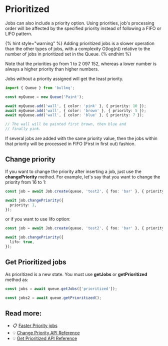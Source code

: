 # Prioritized

Jobs can also include a priority option. Using priorities, job's processing order will be affected by the specified priority instead of following a FIFO or LIFO pattern.

{% hint style="warning" %}
Adding prioritized jobs is a slower operation than the other types of jobs, with a complexity O(log(n)) relative to the number of jobs in prioritized set in the Queue.
{% endhint %}

Note that the priorities go from 1 to 2 097 152, whereas a lower number is always a higher priority than higher numbers.

Jobs without a priority assigned will get the least priority.

```typescript
import { Queue } from 'bullmq';

const myQueue = new Queue('Paint');

await myQueue.add('wall', { color: 'pink' }, { priority: 10 });
await myQueue.add('wall', { color: 'brown' }, { priority: 5 });
await myQueue.add('wall', { color: 'blue' }, { priority: 7 });

// The wall will be painted first brown, then blue and
// finally pink.
```

If several jobs are added with the same priority value, then the jobs within that priority will be processed in FIFO (First in first out) fashion.

## Change priority

If you want to change the priority after inserting a job, just use the **changePriority** method. For example, let's say that you want to change the priority from 16 to 1:

```typescript
const job = await Job.create(queue, 'test2', { foo: 'bar' }, { priority: 16 });

await job.changePriority({
  priority: 1,
});
```

or if you want to use lifo option:

```typescript
const job = await Job.create(queue, 'test2', { foo: 'bar' }, { priority: 16 });

await job.changePriority({
  lifo: true,
});
```

## Get Prioritized jobs

As prioritized is a new state. You must use **getJobs** or **getPrioritized** method as:

```typescript
const jobs = await queue.getJobs(['prioritized']);

const jobs2 = await queue.getPrioritized();
```

## Read more:

- 📋 [Faster Priority jobs](https://bullmq.io/news/062123/faster-priority-jobs/)
- 💡 [Change Priority API Reference](https://api.docs.bullmq.io/classes/v4.Job.html#changePriority)
- 💡 [Get Prioritized API Reference](https://api.docs.bullmq.io/classes/v4.Queue.html#getPrioritized)
